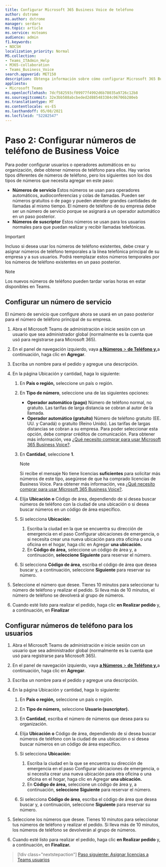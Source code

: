 ```yaml
---
title: Configurar Microsoft 365 Business Voice de teléfono
author: dstrome
ms.author: dstrome
manager: serdars
ms.topic: article
ms.service: msteams
audience: admin
f1.keywords:
- NOCSH
localization_priority: Normal
MS.collection:
- Teams_ITAdmin_Help
- M365-collaboration
- Teams_Business_Voice
search.appverid: MET150
description: Obtenga información sobre cómo configurar Microsoft 365 Business Voice de teléfono para los usuarios y servicios de su organización.
appliesto:
- Microsoft Teams
ms.openlocfilehash: 7dcf582593cf09977f4992d6b78035a9726c12b8
ms.sourcegitcommit: 32e3bb588abcbeded2d885483384c06706b280eb
ms.translationtype: MT
ms.contentlocale: es-ES
ms.lasthandoff: 05/08/2021
ms.locfileid: "52282547"
---
```

# <a name="step-2-set-up-business-voice-phone-numbers"></a>Paso 2: Configurar números de teléfono de Business Voice

Para poder configurar usuarios o operadores automáticos en su organización, debe obtener números de teléfono para ellos. Hay varios tipos diferentes de números de teléfono, pero los siguientes son los dos tipos de números que necesita agregar en este paso:

- **Números de servicio** Estos números se usan para operadores automáticos, audioconferencias y colas de llamadas. Pueden ser números gratuitos o de pago y pueden atender grandes cantidades de llamadas al mismo tiempo. El número de teléfono de su empresa debe ser un número de servicio porque se asignará a un operador automático en un paso posterior.
- **Números de suscriptor** Estos números se usan para los usuarios normales para que puedan realizar y recibir llamadas telefónicas.

> [!IMPORTANT]
> Incluso si desea usar los números de teléfono existentes, debe crear y asignar números de teléfono temporales a la línea telefónica principal de su empresa y a sus usuarios. Podrá reemplazar estos números temporales por los números de teléfono existentes en un paso posterior.

> [!NOTE]
> Los nuevos números de teléfono pueden tardar varias horas en estar disponibles en Teams.

## <a name="set-up-a-service-number"></a>Configurar un número de servicio

El número de servicio que configure ahora se usará en un paso posterior para el número de teléfono principal de su empresa.

1. Abra el Microsoft Teams de administración e inicie sesión con un usuario que sea administrador global (normalmente es la cuenta que usó para registrarse para Microsoft 365).
2. En el panel de navegación izquierdo, vaya <a href="https://admin.teams.microsoft.com/phone-numbers" target="_blank"> **a Números**  >  **de Teléfono y,**</a>a continuación, haga clic en **Agregar**.
3. Escriba un nombre para el pedido y agregue una descripción.
4. En la página Ubicación y cantidad, haga lo siguiente:
    1. En **País o región,** seleccione un país o región.
    2. En **Tipo de número**, seleccione una de las siguientes opciones:

        - **Operador automático (pago)** Número de teléfono normal, no gratuito. Las tarifas de larga distancia se cobran al autor de la llamada.
        - **Operador automático (gratuito)** Número de teléfono gratuito (EE. UU. y Canadá) o gratuito (Reino Unido). Las tarifas de largas distancias se cobran a su empresa. Para poder seleccionar esta opción, debe comprar créditos de comunicación. Para obtener más información, vea [¿Qué necesito comprar para usar Microsoft 365 Business Voice?](what-to-buy.md).

    3. En **Cantidad**, seleccione **1**.
        > [!NOTE]
        > Si recibe el mensaje No tiene licencias **suficientes** para solicitar más números de este tipo, asegúrese de que ha comprado licencias de Business Voice. Para obtener más información, vea [¿Qué necesito comprar para usar Microsoft 365 Business Voice?](what-to-buy.md).
    4. Elija **Ubicación** **o** Código de área, dependiendo de si desea buscar números de teléfono con la ciudad de una ubicación o si desea buscar números en un código de área específico.
    5. Si selecciona **Ubicación:**

        1. Escriba la ciudad en la que [](set-up-emergency-locations.md) se encuentra su dirección de emergencia en el paso Configurar ubicaciones de emergencia, o si necesita crear una nueva ubicación para otra oficina o una oficina en el hogar, haga clic en Agregar **una ubicación.**
        2. En **Código de área,** seleccione un código de área y, a continuación, **seleccione Siguiente** para reservar el número.

    6. Si selecciona **Código de área**, escriba el código de área que desea buscar y, a continuación, seleccione **Siguiente** para reservar su número.

5. Seleccione el número que desee. Tienes 10 minutos para seleccionar tu número de teléfono y realizar el pedido. Si lleva más de 10 minutos, el número de teléfono se devolverá al grupo de números.
6. Cuando esté listo para realizar el pedido, haga clic **en Realizar pedido** y, a continuación, en **Finalizar**

## <a name="set-up-phone-numbers-for-your-users"></a>Configurar números de teléfono para los usuarios

1. Abra el Microsoft Teams de administración e inicie sesión con un usuario que sea administrador global (normalmente es la cuenta que usó para registrarse para Microsoft 365).
2. En el panel de navegación izquierdo, vaya <a href="https://admin.teams.microsoft.com/phone-numbers" target="_blank"> **a Números**  >  **de Teléfono y,**</a>a continuación, haga clic en **Agregar**.
3. Escriba un nombre para el pedido y agregue una descripción.
4. En la página Ubicación y cantidad, haga lo siguiente:

    1. En **País o región,** seleccione un país o región.
    2. En **Tipo de número,** seleccione **Usuario (suscriptor).**
    3. En **Cantidad**, escriba el número de números que desea para su organización.
    4. Elija **Ubicación** **o** Código de área, dependiendo de si desea buscar números de teléfono con la ciudad de una ubicación o si desea buscar números en un código de área específico.
    5. Si selecciona **Ubicación:**

        1. Escriba la ciudad en la que [](set-up-emergency-locations.md) se encuentra su dirección de emergencia en el paso Configurar ubicaciones de emergencia, o si necesita crear una nueva ubicación para otra oficina o una oficina en el hogar, haga clic en Agregar **una ubicación.**
        2. En **Código de área,** seleccione un código de área y, a continuación, **seleccione Siguiente** para reservar el número.

    6. Si selecciona **Código de área**, escriba el código de área que desea buscar y, a continuación, seleccione **Siguiente** para reservar su número.
5. Seleccione los números que desee. Tienes 10 minutos para seleccionar tus números de teléfono y realizar el pedido. Si lleva más de 10 minutos, los números de teléfono se devolverán al grupo de números.
6. Cuando esté listo para realizar el pedido, haga clic **en Realizar pedido** y, a continuación, en **Finalizar.**

> [!div class="nextstepaction"]
> [Paso siguiente: Asignar licencias a Teams usuarios](set-up-licenses.md)
